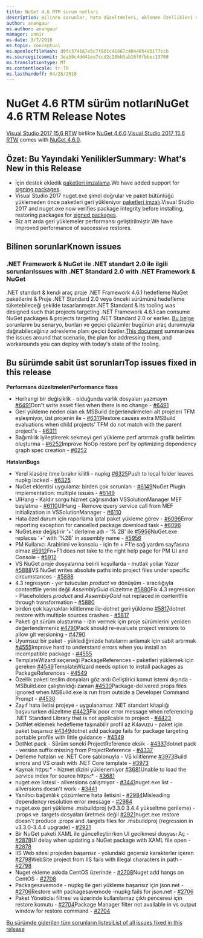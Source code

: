 ```yaml
---
title: NuGet 4.6 RTM sürüm notları
description: Bilinen sorunlar, hata düzeltmeleri, eklenen özellikleri ve dcr NuGet 4.6.0 dahil etmek için sürüm notları.
author: anangaur
ms.author: anangaur
manager: unnir
ms.date: 3/7/2018
ms.topic: conceptual
ms.openlocfilehash: d8fc374167e5c7f601c41887c4844854d0177ccb
ms.sourcegitcommit: 3eab9c4dd41ea7ccd2c28bb5ab16f6fbbec13708
ms.translationtype: MT
ms.contentlocale: tr-TR
ms.lasthandoff: 04/26/2018
---
```

# <a name="nuget-46-rtm-release-notes"></a><span data-ttu-id="2a94b-103">NuGet 4.6 RTM sürüm notları</span><span class="sxs-lookup"><span data-stu-id="2a94b-103">NuGet 4.6 RTM Release Notes</span></span>

<span data-ttu-id="2a94b-104">[Visual Studio 2017 15,6 RTW](https://www.visualstudio.com/news/releasenotes/vs2017-relnotes) birlikte [NuGet 4.6.0](https://dist.nuget.org/win-x86-commandline/v4.6.0/nuget.exe).</span><span class="sxs-lookup"><span data-stu-id="2a94b-104">[Visual Studio 2017 15.6 RTW](https://www.visualstudio.com/news/releasenotes/vs2017-relnotes) comes with [NuGet 4.6.0](https://dist.nuget.org/win-x86-commandline/v4.6.0/nuget.exe).</span></span>

## <a name="summary-whats-new-in-this-release"></a><span data-ttu-id="2a94b-105">Özet: Bu Yayındaki Yenilikler</span><span class="sxs-lookup"><span data-stu-id="2a94b-105">Summary: What's New in this Release</span></span>
* <span data-ttu-id="2a94b-106">İçin destek ekledik [paketleri imzalama](https://docs.microsoft.com/en-us/nuget/create-packages/sign-a-package).</span><span class="sxs-lookup"><span data-stu-id="2a94b-106">We have added support for [signing packages](https://docs.microsoft.com/en-us/nuget/create-packages/sign-a-package).</span></span>  
* <span data-ttu-id="2a94b-107">Visual Studio 2017 nuget.exe şimdi doğrular ve paket bütünlüğü yüklemeden önce paketleri geri yükleniyor [paketleri imzalı](https://docs.microsoft.com/en-us/nuget/reference/signed-packages-reference).</span><span class="sxs-lookup"><span data-stu-id="2a94b-107">Visual Studio 2017 and nuget.exe now verifies package integrity before installing, restoring packages for [signed packages](https://docs.microsoft.com/en-us/nuget/reference/signed-packages-reference).</span></span>
* <span data-ttu-id="2a94b-108">Biz art arda geri yüklemeler performansı geliştirilmiştir.</span><span class="sxs-lookup"><span data-stu-id="2a94b-108">We have improved performance of successive restores.</span></span>

## <a name="known-issues"></a><span data-ttu-id="2a94b-109">Bilinen sorunlar</span><span class="sxs-lookup"><span data-stu-id="2a94b-109">Known issues</span></span>
### <a name="issues-with-net-standard-20-with-net-framework--nuget"></a><span data-ttu-id="2a94b-110">.NET Framework & NuGet ile .NET standart 2.0 ile ilgili sorunları</span><span class="sxs-lookup"><span data-stu-id="2a94b-110">Issues with .NET Standard 2.0 with .NET Framework & NuGet</span></span> 

<span data-ttu-id="2a94b-111">.NET standart & kendi araç proje .NET Framework 4.6.1 hedefleme NuGet paketlerini & Proje .NET Standard 2.0 veya önceki sürümünü hedefleme tüketebileceği şekilde tasarlanmıştır.</span><span class="sxs-lookup"><span data-stu-id="2a94b-111">.NET Standard & its tooling was designed such that projects targeting .NET Framework 4.6.1 can consume NuGet packages & projects targeting .NET Standard 2.0 or earlier.</span></span> <span data-ttu-id="2a94b-112">[Bu belge](https://github.com/dotnet/standard/issues/481) sorunlarını bu senaryo, bunları ve geçici çözümler bugünün araç durumuyla dağıtabileceğiniz adresleme planı geçici özetler.</span><span class="sxs-lookup"><span data-stu-id="2a94b-112">[This document](https://github.com/dotnet/standard/issues/481) summarizes the issues around that scenario, the plan for addressing them, and workarounds you can deploy with today's state of the tooling.</span></span>

## <a name="top-issues-fixed-in-this-release"></a><span data-ttu-id="2a94b-113">Bu sürümde sabit üst sorunları</span><span class="sxs-lookup"><span data-stu-id="2a94b-113">Top issues fixed in this release</span></span>

<span data-ttu-id="2a94b-114">**Performans düzeltmeleri**</span><span class="sxs-lookup"><span data-stu-id="2a94b-114">**Performance fixes**</span></span>
* <span data-ttu-id="2a94b-115">Herhangi bir değişiklik - olduğunda varlık dosyaları yazmayın [#6491](https://github.com/NuGet/Home/issues/6491)</span><span class="sxs-lookup"><span data-stu-id="2a94b-115">Don't write asset files when there is no change - [#6491](https://github.com/NuGet/Home/issues/6491)</span></span>
* <span data-ttu-id="2a94b-116">Geri yükleme neden olan ek MSBuild değerlendirmeleri alt projeleri TFM eşleşmiyor, üst projenin ile - [#6311](https://github.com/NuGet/Home/issues/6311)</span><span class="sxs-lookup"><span data-stu-id="2a94b-116">Restore causes extra MSBuild evaluations when child projects' TFM do not match with the parent project's - [#6311](https://github.com/NuGet/Home/issues/6311)</span></span>
* <span data-ttu-id="2a94b-117">Bağımlılık iyileştirerek sekmeyi geri yükleme perf artırmak grafik belirtim oluşturma - [#6252](https://github.com/NuGet/Home/issues/6252)</span><span class="sxs-lookup"><span data-stu-id="2a94b-117">Improve NoOp restore perf by optimizing dependency graph spec creation - [#6252](https://github.com/NuGet/Home/issues/6252)</span></span>

<span data-ttu-id="2a94b-118">**Hataları**</span><span class="sxs-lookup"><span data-stu-id="2a94b-118">**Bugs**</span></span>
* <span data-ttu-id="2a94b-119">Yerel klasöre itme bırakır kilitli - nupkg [#6325](https://github.com/NuGet/Home/issues/6325)</span><span class="sxs-lookup"><span data-stu-id="2a94b-119">Push to local folder leaves nupkg locked - [#6325](https://github.com/NuGet/Home/issues/6325)</span></span>
* <span data-ttu-id="2a94b-120">NuGet eklentisi uygulama: birden çok sorunları - [#6149](https://github.com/NuGet/Home/issues/6149)</span><span class="sxs-lookup"><span data-stu-id="2a94b-120">NuGet Plugin implementation:  multiple issues - [#6149](https://github.com/NuGet/Home/issues/6149)</span></span>
* <span data-ttu-id="2a94b-121">UIHang - Kaldır sorgu hizmet çağrısından VSSolutionManager MEF başlatma - [#6110](https://github.com/NuGet/Home/issues/6110)</span><span class="sxs-lookup"><span data-stu-id="2a94b-121">UIHang - Remove query service call from MEF initialization in VSSolutionManager - [#6110](https://github.com/NuGet/Home/issues/6110)</span></span>
* <span data-ttu-id="2a94b-122">Hata özel durum için raporlama iptal paket yükleme görev - [#6096](https://github.com/NuGet/Home/issues/6096)</span><span class="sxs-lookup"><span data-stu-id="2a94b-122">Error reporting exception for cancelled package download task - [#6096](https://github.com/NuGet/Home/issues/6096)</span></span>
* <span data-ttu-id="2a94b-123">NuGet.exe değiştirir '+' derleme adı - '% 2B' ile [#5956](https://github.com/NuGet/Home/issues/5956)</span><span class="sxs-lookup"><span data-stu-id="2a94b-123">NuGet.exe replaces '+' with '%2B' in assembly name - [#5956](https://github.com/NuGet/Home/issues/5956)</span></span>
* <span data-ttu-id="2a94b-124">PM Kullanıcı Arabirimi ve konsolu - için fn + F1'e sağ yardım sayfasına olmaz [#5912](https://github.com/NuGet/Home/issues/5912)</span><span class="sxs-lookup"><span data-stu-id="2a94b-124">Fn+F1 does not take to the right help page for PM UI and Console - [#5912](https://github.com/NuGet/Home/issues/5912)</span></span>
* <span data-ttu-id="2a94b-125">VS NuGet proje dosyalarına belirli koşullarda - mutlak yollar Yazar [#5888](https://github.com/NuGet/Home/issues/5888)</span><span class="sxs-lookup"><span data-stu-id="2a94b-125">VS NuGet writes absolute paths into project files under specific circumstances - [#5888](https://github.com/NuGet/Home/issues/5888)</span></span>
* <span data-ttu-id="2a94b-126">4.3 regresyon - yer tutucuları $product$ ve dönüşüm - aracılığıyla contentfile yerini değil $AssemblyGuid$ düzeltme [#5880](https://github.com/NuGet/Home/issues/5880)</span><span class="sxs-lookup"><span data-stu-id="2a94b-126">Fix 4.3 regression - Placeholders $product$ and $AssemblyGuid$ not replaced in contentfile through transformation - [#5880](https://github.com/NuGet/Home/issues/5880)</span></span>
* <span data-ttu-id="2a94b-127">birden çok kaynakları kilitlenme ile-dotnet geri yükleme [#5817](https://github.com/NuGet/Home/issues/5817)</span><span class="sxs-lookup"><span data-stu-id="2a94b-127">dotnet restore with multiple sources crashes - [#5817](https://github.com/NuGet/Home/issues/5817)</span></span>
* <span data-ttu-id="2a94b-128">Paketi git sürüm oluşturma - izin vermek için proje sürümlerini yeniden değerlendirmeniz [#4790](https://github.com/NuGet/Home/issues/4790)</span><span class="sxs-lookup"><span data-stu-id="2a94b-128">Pack should re-evaluate project versions to allow git versioning - [#4790](https://github.com/NuGet/Home/issues/4790)</span></span>
* <span data-ttu-id="2a94b-129">Uyumsuz bir paket - yüklediğinizde hatalarını anlamak için sabit artırmak [#4555](https://github.com/NuGet/Home/issues/4555)</span><span class="sxs-lookup"><span data-stu-id="2a94b-129">Improve hard to understand errors when you install an incompatible package - [#4555](https://github.com/NuGet/Home/issues/4555)</span></span>
* <span data-ttu-id="2a94b-130">TemplateWizard seçeneği PackageReferences - paketleri yüklemek için gereken [#4549](https://github.com/NuGet/Home/issues/4549)</span><span class="sxs-lookup"><span data-stu-id="2a94b-130">TemplateWizard needs option to install packages as PackageReferences - [#4549](https://github.com/NuGet/Home/issues/4549)</span></span>
* <span data-ttu-id="2a94b-131">Özellik paketi teslim dosyaları göz ardı Geliştirici komut istemi dışında - MSBuild.exe çalıştırıldığı zaman [#4530](https://github.com/NuGet/Home/issues/4530)</span><span class="sxs-lookup"><span data-stu-id="2a94b-131">Package-delivered props files ignored when MSBuild.exe is run from outside a Developer Command Prompt - [#4530](https://github.com/NuGet/Home/issues/4530)</span></span>
* <span data-ttu-id="2a94b-132">Zayıf hata iletisi projeye - uygulanamaz .NET standart kitaplığı başvururken düzeltme [#4423](https://github.com/NuGet/Home/issues/4423)</span><span class="sxs-lookup"><span data-stu-id="2a94b-132">Fix poor error message when referencing .NET Standard Library that is not applicable to project - [#4423](https://github.com/NuGet/Home/issues/4423)</span></span>
* <span data-ttu-id="2a94b-133">DotNet eklemek hedefleme taşınabilir profil az Kılavuzu - paket için paket başarısız [#4349](https://github.com/NuGet/Home/issues/4349)</span><span class="sxs-lookup"><span data-stu-id="2a94b-133">dotnet add package fails for package targeting portable profile with little guidance - [#4349](https://github.com/NuGet/Home/issues/4349)</span></span>
* <span data-ttu-id="2a94b-134">DotNet pack - Sürüm soneki ProjectReference eksik - [#4337](https://github.com/NuGet/Home/issues/4337)</span><span class="sxs-lookup"><span data-stu-id="2a94b-134">dotnet pack - version suffix missing from ProjectReference - [#4337](https://github.com/NuGet/Home/issues/4337)</span></span>
* <span data-ttu-id="2a94b-135">Derleme hataları ve .NET Core şablonuyla - VS kilitlenme [#3973](https://github.com/NuGet/Home/issues/3973)</span><span class="sxs-lookup"><span data-stu-id="2a94b-135">Build errors and VS crash with .NET Core template - [#3973](https://github.com/NuGet/Home/issues/3973)</span></span>
* <span data-ttu-id="2a94b-136">Kaynak https:\* - hizmet dizini yüklenemiyor [#3681](https://github.com/NuGet/Home/issues/3681)</span><span class="sxs-lookup"><span data-stu-id="2a94b-136">Unable to load the service index for source https:\* - [#3681](https://github.com/NuGet/Home/issues/3681)</span></span>
* <span data-ttu-id="2a94b-137">nuget.exe listesi - allversions çalışmıyor - [#3441](https://github.com/NuGet/Home/issues/3441)</span><span class="sxs-lookup"><span data-stu-id="2a94b-137">nuget.exe list -allversions doesn't work - [#3441](https://github.com/NuGet/Home/issues/3441)</span></span>
* <span data-ttu-id="2a94b-138">Yanıltıcı bağımlılık çözümleme hata iletisini - [#2984](https://github.com/NuGet/Home/issues/2984)</span><span class="sxs-lookup"><span data-stu-id="2a94b-138">Misleading dependency resolution error message - [#2984](https://github.com/NuGet/Home/issues/2984)</span></span>
* <span data-ttu-id="2a94b-139">nuget.exe geri yükleme .msbuildproj (v3.3.0 3.4.4 yükseltme gerileme) - .props ve .targets dosyaları üretmek değil [#2921](https://github.com/NuGet/Home/issues/2921)</span><span class="sxs-lookup"><span data-stu-id="2a94b-139">nuget.exe restore doesn't produce .props and .targets files for .msbuildproj (regression in v3.3.0-3.4.4 upgrade) - [#2921](https://github.com/NuGet/Home/issues/2921)</span></span>
* <span data-ttu-id="2a94b-140">Bir NuGet paketi XAML ile güncelleştirirken UI gecikmesi dosyası Aç - [#2878](https://github.com/NuGet/Home/issues/2878)</span><span class="sxs-lookup"><span data-stu-id="2a94b-140">UI delay when updating a NuGet package with XAML file open - [#2878](https://github.com/NuGet/Home/issues/2878)</span></span>
* <span data-ttu-id="2a94b-141">IIS Web sitesi projeden başarısız - yolundaki geçersiz karakterler içeren [#2798](https://github.com/NuGet/Home/issues/2798)</span><span class="sxs-lookup"><span data-stu-id="2a94b-141">WebSite project from IIS fails with illegal characters in path - [#2798](https://github.com/NuGet/Home/issues/2798)</span></span>
* <span data-ttu-id="2a94b-142">Nuget ekleme askıda CentOS üzerinde - [#2708](https://github.com/NuGet/Home/issues/2708)</span><span class="sxs-lookup"><span data-stu-id="2a94b-142">Nuget add hangs on CentOS - [#2708](https://github.com/NuGet/Home/issues/2708)</span></span>
* <span data-ttu-id="2a94b-143">Packagesavemode - nupkg ile geri yükleme başarısız için json.net - [#2706](https://github.com/NuGet/Home/issues/2706)</span><span class="sxs-lookup"><span data-stu-id="2a94b-143">Restore with packagesavemode -nupkg fails for json.net - [#2706](https://github.com/NuGet/Home/issues/2706)</span></span>
* <span data-ttu-id="2a94b-144">Paket Yöneticisi filtresi vs üzerinde kullanılamaz çıktı penceresi için restore komutu - [#2704](https://github.com/NuGet/Home/issues/2704)</span><span class="sxs-lookup"><span data-stu-id="2a94b-144">Package Manager filter not available in vs output window for restore command - [#2704](https://github.com/NuGet/Home/issues/2704)</span></span>


[<span data-ttu-id="2a94b-145">Bu sürümde giderilen tüm sorunların listesi</span><span class="sxs-lookup"><span data-stu-id="2a94b-145">List of all issues fixed in this release</span></span>](https://github.com/NuGet/Home/issues?q=is%3Aissue+is%3Aclosed+milestone%3A%224.6")
